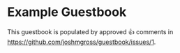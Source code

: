 # Example Guestbook

This guestbook is populated by approved :+1: comments in https://github.com/joshmgross/guestbook/issues/1.

<!--START:guestbook-->

<!--END:guestbook-->
